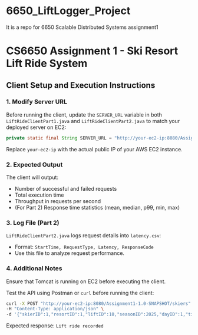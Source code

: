 # 6650_LiftLogger_Project
It is a repo for 6650 Scalable Distributed Systems assignment1 

# CS6650 Assignment 1 - Ski Resort Lift Ride System

## Client Setup and Execution Instructions

### 1. Modify Server URL

Before running the client, update the `SERVER_URL` variable in both `LiftRideClientPart1.java` and `LiftRideClientPart2.java` to match your deployed server on EC2:

```java
private static final String SERVER_URL = "http://your-ec2-ip:8080/Assignment1-1.0-SNAPSHOT/skiers";
```

Replace `your-ec2-ip` with the actual public IP of your AWS EC2 instance.

### 2. Expected Output

The client will output:
- Number of successful and failed requests
- Total execution time
- Throughput in requests per second
- (For Part 2) Response time statistics (mean, median, p99, min, max)

### 3. Log File (Part 2)

`LiftRideClientPart2.java` logs request details into `latency.csv`:
- Format: `StartTime, RequestType, Latency, ResponseCode`
- Use this file to analyze request performance.

### 4. Additional Notes

Ensure that Tomcat is running on EC2 before executing the client.

Test the API using Postman or `curl` before running the client:

```bash
curl -X POST "http://your-ec2-ip:8080/Assignment1-1.0-SNAPSHOT/skiers" \
-H "Content-Type: application/json" \
-d '{"skierID":1,"resortID":1,"liftID":10,"seasonID":2025,"dayID":1,"time":100}'
```

Expected response: `Lift ride recorded`
